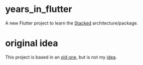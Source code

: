 # years_in_flutter

A new Flutter project to learn the [Stacked](https://pub.dev/packages/stacked) architecture/package.


# original idea

This project is based in an [old one](https://github.com/NauzetAduen/YearsInPixels), but is not my [idea](https://bulletjournal.com/blogs/bulletjournalist/deep-dive-year-in-pixels).